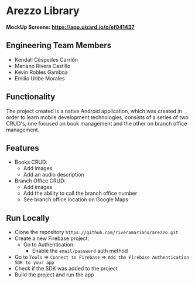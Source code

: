 # Arezzo Library

**MockUp Screens: https://app.uizard.io/p/ef041437**

## Engineering Team Members

- Kendall Céspedes Carrión
- Mariano Rivera Castillo
- Kevin Robles Gamboa
- Emilio Uribe Morales

## Functionality

The project created is a native Android application, which was created in order to learn mobile development technologies, consists of a series of two CRUD's, one focused on book management and the other on branch office management.

## Features

- Books CRUD:
  - Add images
  - Add an audio description
- Branch Office CRUD:
  - Add images
  - Add the ability to call the branch office number
  - See branch office location on Google Maps

## Run Locally

- Clone the repository `https://github.com/riveramariano/arezzo.git`
- Create a new Firebase project:
  - Go to Authentication:
    - Enable the `email/password` auth method
- Go to `Tools` => `Connect to Firebase` => `Add the Firebase Authentication SDK to your app`
- Check if the SDK was added to the project
- Build the project and run the app
